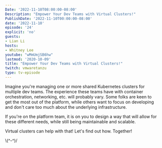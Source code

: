 ```yaml
---
Date: '2022-11-10T08:00:00-08:00'
Description: "Empower Your Dev Teams with Virtual Clusters!"
PublishDate: '2022-11-10T00:00:00-08:00'
date: '2022-11-10'
episode: '24'
explicit: 'no'
guests:
- Lian Li
hosts:
- Whitney Lee
youtube: "wMmUmjSB6hw"
lastmod: '2020-10-09'
title: "Empower Your Dev Teams with Virtual Clusters!"
twitch: vmwaretanzu
type: tv-episode
---
```


Imagine you're managing one or more shared Kubernetes clusters for multiple dev teams. The experience these teams have with container orchestration, networking, etc. will probably vary. Some folks are keen to get the most out of the platform, while others want to focus on developing and don't care too much about the underlying infrastructure.

If you're on the platform team, it is on you to design a way that will allow for these different needs, while still being maintainable and scalable.

Virtual clusters can help with that! Let's find out how. Together!



\\(^-^)/
